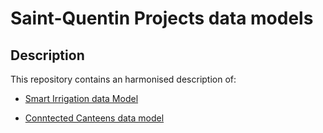 # Saint-Quentin Projects data models

## Description
This repository contains an harmonised description of:
-   [Smart Irrigation data Model](https://github.com/easy-global-market/saint-quentin-data-models/tree/master/SmartIrrigation)

-   [Conntected Canteens data model](https://github.com/easy-global-market/saint-quentin-data-models/tree/master/ConnectedCanteens)